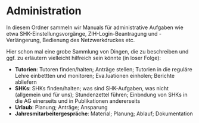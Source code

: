 # Administration

In diesem Ordner sammeln wir Manuals für administrative Aufgaben wie etwa SHK-Einstellungsvorgänge, ZIH-Login-Beantragung und -Verlängerung, Bedienung des Netzwerkdruckes etc.

Hier schon mal eine grobe Sammlung von Dingen, die zu beschreiben und ggf. zu erläutern vielleicht hilfreich sein könnte (in loser Folge):

- **Tutorien**: Tutoren finden/halten; Anträge stellen; Tutorien in die reguläre Lehre einbettten und monitoren; Eva.luationen einholen; Berichte abliefern 
- **SHKs**: SHKs finden/halten; was sind SHK-Aufgaben, was nicht (allgemein und für uns); Stundenzettel führen; Einbndung von SHKs in die AG einerseits und in Publikationen andererseits
- **Urlaub**: Planung; Anträge; Ansparung
- **Jahresmitarbeitergespräche**: Material; Planung; Ablauf; Dokumentation
